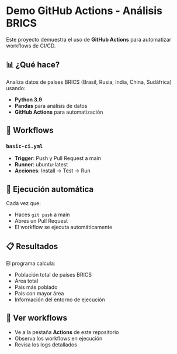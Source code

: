 # Demo GitHub Actions - Análisis BRICS

Este proyecto demuestra el uso de **GitHub Actions** para automatizar workflows de CI/CD.

## 📊 ¿Qué hace?

Analiza datos de países BRICS (Brasil, Rusia, India, China, Sudáfrica) usando:
- **Python 3.9**
- **Pandas** para análisis de datos
- **GitHub Actions** para automatización

## 🔄 Workflows

### `basic-ci.yml` <span class='kc-markdown-code-copy'></span>
- **Trigger**: Push y Pull Request a main
- **Runner**: ubuntu-latest
- **Acciones**: Install → Test → Run

## 🚀 Ejecución automática

Cada vez que:
- Haces `git push` <span class='kc-markdown-code-copy'></span> a main
- Abres un Pull Request
- El workflow se ejecuta automáticamente

## 📋 Resultados

El programa calcula:
- Población total de países BRICS
- Área total
- País más poblado
- País con mayor área
- Información del entorno de ejecución

## 🔗 Ver workflows

- Ve a la pestaña **Actions** de este repositorio
- Observa los workflows en ejecución
- Revisa los logs detallados
